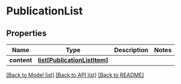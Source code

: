 # PublicationList

## Properties
Name | Type | Description | Notes
------------ | ------------- | ------------- | -------------
**content** | [**list[PublicationListItem]**](PublicationListItem.md) |  | 

[[Back to Model list]](../README.md#documentation-for-models) [[Back to API list]](../README.md#documentation-for-api-endpoints) [[Back to README]](../README.md)


